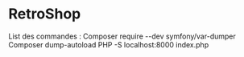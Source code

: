 # RetroShop
List des commandes :
Composer require --dev symfony/var-dumper
Composer dump-autoload
PHP -S localhost:8000 index.php